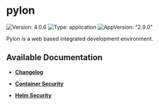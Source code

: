 # pylon

![Version: 4.0.6](https://img.shields.io/badge/Version-4.0.6-informational?style=flat-square) ![Type: application](https://img.shields.io/badge/Type-application-informational?style=flat-square) ![AppVersion: "2.9.0"](https://img.shields.io/badge/AppVersion-"2.9.0"-informational?style=flat-square)

Pylon is a web based integrated development environment.

## Available Documentation

- [**Changelog**](CHANGELOG)

- [**Container Security**](container-security)

- [**Helm Security**](helm-security)

